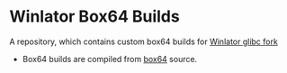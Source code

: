 # Winlator Box64 Builds
A repository, which contains custom box64 builds for <a href="https://github.com/longjunyu2/winlator">Winlator glibc fork</a>
- Box64 builds are compiled from <a href="https://github.com/ptitSeb/box64">box64</a> source.
